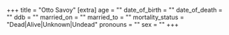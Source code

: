 +++
title = "Otto Savoy"
[extra]
age = ""
date_of_birth = ""
date_of_death = ""
ddb = ""
married_on = ""
married_to = ""
mortality_status = "Dead|Alive|Unknown|Undead"
pronouns = ""
sex = ""
+++

